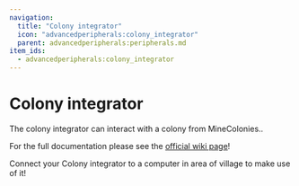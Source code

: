 ```yaml
---
navigation:
  title: "Colony integrator"
  icon: "advancedperipherals:colony_integrator"
  parent: advancedperipherals:peripherals.md
item_ids:
  - advancedperipherals:colony_integrator
---
```


# Colony integrator

The colony integrator can interact with a colony from MineColonies..

For the full documentation please see the <Color id="blue">[official wiki page](https://docs.intelligence-modding.de/peripherals/colony_integrator/)</Color>!



<Recipe id="advancedperipherals:colony_integrator" />

<GameScene interactive={true} zoom={2}>
  <Block x="0" y="0" z="0" id="computercraft:computer_advanced" />
  <Block x="1" y="0" z="0" id="advancedperipherals:colony_integrator" />
</GameScene>

Connect your Colony integrator to a computer in area of village to make use of it!

